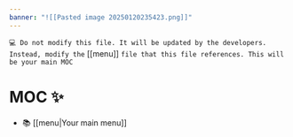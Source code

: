 ```yaml
---
banner: "![[Pasted image 20250120235423.png]]"
---
```


`💻 Do not modify this file. It will be updated by the developers. Instead, modify the` [[menu]] `file that this file references. This will be your main MOC`

# MOC ✨
- 📚 [[menu|Your main menu]]
